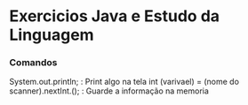 # Exercicios Java e Estudo da Linguagem

### Comandos

System.out.println; : Print algo na tela 
int (varivael) = (nome do scanner).nextInt.(); : Guarde a informação na memoria 
